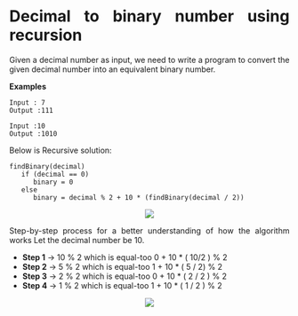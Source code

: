 <div align="justify">

# Decimal to binary number using recursion

Given a decimal number as input, we need to write a program to convert the given decimal number into an equivalent binary number. 

__Examples__

```
Input : 7
Output :111

Input :10
Output :1010
```

Below is Recursive solution:

```
findBinary(decimal)
   if (decimal == 0)
      binary = 0
   else
      binary = decimal % 2 + 10 * (findBinary(decimal / 2))
```

<div align="center">
<img src="https://media.geeksforgeeks.org/wp-content/uploads/decimal2binary-1-300x240.png">
</div>

Step-by-step process for a better understanding of how the algorithm works 
Let the decimal number be 10. 

- __Step 1__ -> 10 % 2 which is equal-too 0 + 10 * ( 10/2 ) % 2 
- __Step 2__ -> 5 % 2 which is equal-too 1 + 10 * ( 5 / 2) % 2
- __Step 3__ -> 2 % 2 which is equal-too 0 + 10 * ( 2 / 2 ) % 2
- __Step 4__ -> 1 % 2 which is equal-too 1 + 10 * ( 1 / 2 ) % 2

<div align="center">
<img src="https://media.geeksforgeeks.org/wp-content/uploads/20230406084409/recursion.jpg">
</div>

</div>